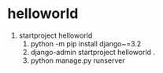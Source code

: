 # helloworld
1. startproject helloworld
   1. python -m pip install django~=3.2
   2. django-admin startproject helloworld .
   3. python manage.py runserver
